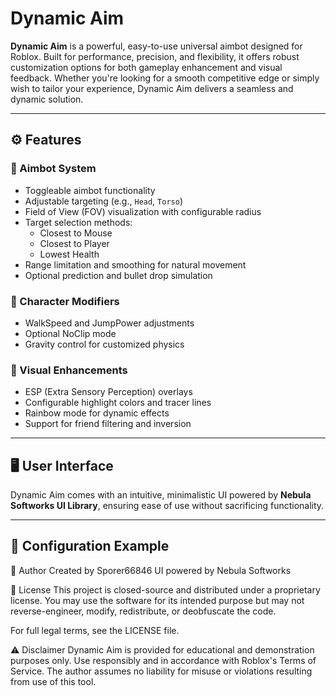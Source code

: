 # Dynamic Aim

**Dynamic Aim** is a powerful, easy-to-use universal aimbot designed for Roblox. Built for performance, precision, and flexibility, it offers robust customization options for both gameplay enhancement and visual feedback. Whether you're looking for a smooth competitive edge or simply wish to tailor your experience, Dynamic Aim delivers a seamless and dynamic solution.

---

## ⚙️ Features

### 🎯 Aimbot System
- Toggleable aimbot functionality
- Adjustable targeting (e.g., `Head`, `Torso`)
- Field of View (FOV) visualization with configurable radius
- Target selection methods:
  - Closest to Mouse
  - Closest to Player
  - Lowest Health
- Range limitation and smoothing for natural movement
- Optional prediction and bullet drop simulation

### 🧍 Character Modifiers
- WalkSpeed and JumpPower adjustments
- Optional NoClip mode
- Gravity control for customized physics

### 🧠 Visual Enhancements
- ESP (Extra Sensory Perception) overlays
- Configurable highlight colors and tracer lines
- Rainbow mode for dynamic effects
- Support for friend filtering and inversion

---

## 🖥️ User Interface

Dynamic Aim comes with an intuitive, minimalistic UI powered by **Nebula Softworks UI Library**, ensuring ease of use without sacrificing functionality.

---

## 🔧 Configuration Example

👤 Author
Created by Sporer66846
UI powered by Nebula Softworks

📜 License
This project is closed-source and distributed under a proprietary license.
You may use the software for its intended purpose but may not reverse-engineer, modify, redistribute, or deobfuscate the code.

For full legal terms, see the LICENSE file.

⚠️ Disclaimer
Dynamic Aim is provided for educational and demonstration purposes only. Use responsibly and in accordance with Roblox's Terms of Service. The author assumes no liability for misuse or violations resulting from use of this tool.
